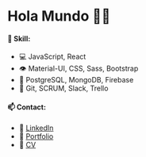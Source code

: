<h1>Hola Mundo 🙋‍♂️</h1>

<h4>🧠 Skill:</h4>
<ul>
  <li>💻 JavaScript, React</li>
  <li>👁️ Material-UI, CSS, Sass, Bootstrap</li>
  <li>💽 PostgreSQL, MongoDB, Firebase</li>
  <li>💬 Git, SCRUM, Slack, Trello</li>
</ul>


<h4>📫 Contact: </h4>
<ul>
  <li>📧 <a href='https://www.linkedin.com/in/tomas-garbarino/'> LinkedIn </a> </li>
  <li>💼 <a href=''> Portfolio </a> </li>
  <li>📜 <a href='https://drive.google.com/file/d/1EJsvNLVnxRatuMBx7dJxIop4q_S8BBRT/view'> CV </a> </li>
</ul>
